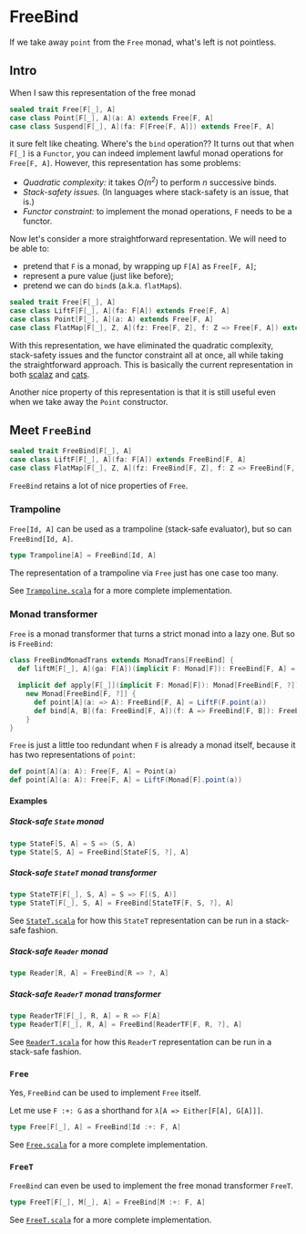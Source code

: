 FreeBind
========

If we take away `point` from the `Free` monad, what's left is not pointless.

Intro
-----

When I saw this representation of the free monad

```scala
sealed trait Free[F[_], A]
case class Point[F[_], A](a: A) extends Free[F, A]
case class Suspend[F[_], A](fa: F[Free[F, A]]) extends Free[F, A]
```

it sure felt like cheating. Where's the `bind` operation?? It turns out that when `F[_]` is a `Functor`, you can indeed implement lawful monad operations for `Free[F, A]`. However, this representation has some problems:

 - _Quadratic complexity:_ it takes _O(n<sup>2</sup>)_ to perform _n_ successive binds.
 - _Stack-safety issues._ (In languages where stack-safety is an issue, that is.)
 - _Functor constraint:_ to implement the monad operations, `F` needs to be a functor.

Now let's consider a more straightforward representation. We will need to be able to:

 - pretend that `F` is a monad, by wrapping up `F[A]` as `Free[F, A]`;
 - represent a pure value (just like before);
 - pretend we can do `bind`s (a.k.a. `flatMap`s).

```scala
sealed trait Free[F[_], A]
case class LiftF[F[_], A](fa: F[A]) extends Free[F, A]
case class Point[F[_], A](a: A) extends Free[F, A]
case class FlatMap[F[_], Z, A](fz: Free[F, Z], f: Z => Free[F, A]) extends Free[F, A]
```

With this representation, we have eliminated the quadratic complexity, stack-safety issues and the functor constraint all at once, all while taking the straightforward approach. This is basically the current representation in both [scalaz](https://github.com/scalaz/scalaz/blob/be687093f605d81671290e5ffcd023c657d01f7b/core/src/main/scala/scalaz/Free.scala#L52-L59) and [cats](https://github.com/typelevel/cats/blob/bb927c7baa3ebd80dc2d42719f8558a5b1e16e56/free/src/main/scala/cats/free/Free.scala#L150-L159).

Another nice property of this representation is that it is still useful even when we take away the `Point` constructor.

Meet `FreeBind`
---------------

```scala
sealed trait FreeBind[F[_], A]
case class LiftF[F[_], A](fa: F[A]) extends FreeBind[F, A]
case class FlatMap[F[_], Z, A](fz: FreeBind[F, Z], f: Z => FreeBind[F, A]) extends FreeBind[F, A]
```

`FreeBind` retains a lot of nice properties of `Free`.

### Trampoline

`Free[Id, A]` can be used as a trampoline (stack-safe evaluator), but so can `FreeBind[Id, A]`.

```scala
type Trampoline[A] = FreeBind[Id, A]
```

The representation of a trampoline via `Free` just has one case too many.

See [`Trampoline.scala`](https://github.com/TomasMikula/freebind/blob/master/src/main/scala/freebind/Trampoline.scala) for a more complete implementation.

### Monad transformer

`Free` is a monad transformer that turns a strict monad into a lazy one. But so is `FreeBind`:

```scala
class FreeBindMonadTrans extends MonadTrans[FreeBind] {
  def liftM[F[_], A](ga: F[A])(implicit F: Monad[F]): FreeBind[F, A] = LiftF(ga)

  implicit def apply[F[_]](implicit F: Monad[F]): Monad[FreeBind[F, ?]] =
    new Monad[FreeBind[F, ?]] {
      def point[A](a: => A): FreeBind[F, A] = LiftF(F.point(a))
      def bind[A, B](fa: FreeBind[F, A])(f: A => FreeBind[F, B]): FreeBind[F, B] = FlatMap(fa, f)
    }
}
```

`Free` is just a little too redundant when `F` is already a monad itself, because it has two representations of `point`:

```scala
def point[A](a: A): Free[F, A] = Point(a)
def point[A](a: A): Free[F, A] = LiftF(Monad[F].point(a))
```

#### Examples

##### Stack-safe `State` monad

```scala
type StateF[S, A] = S => (S, A)
type State[S, A] = FreeBind[StateF[S, ?], A]
```

##### Stack-safe `StateT` monad transformer

```scala
type StateTF[F[_], S, A] = S => F[(S, A)]
type StateT[F[_], S, A] = FreeBind[StateTF[F, S, ?], A]
```

See [`StateT.scala`](https://github.com/TomasMikula/freebind/blob/master/src/main/scala/freebind/StateT.scala) for how this `StateT` representation can be run in a stack-safe fashion.

##### Stack-safe `Reader` monad

```scala
type Reader[R, A] = FreeBind[R => ?, A]
```

##### Stack-safe `ReaderT` monad transformer

```scala
type ReaderTF[F[_], R, A] = R => F[A]
type ReaderT[F[_], R, A] = FreeBind[ReaderTF[F, R, ?], A]
```

See [`ReaderT.scala`](https://github.com/TomasMikula/freebind/blob/master/src/main/scala/freebind/ReaderT.scala) for how this `ReaderT` representation can be run in a stack-safe fashion.

### `Free`

Yes, `FreeBind` can be used to implement `Free` itself.

Let me use `F :+: G` as a shorthand for `λ[A => Either[F[A], G[A]]]`.

```scala
type Free[F[_], A] = FreeBind[Id :+: F, A]
```

See [`Free.scala`](https://github.com/TomasMikula/freebind/blob/master/src/main/scala/freebind/Free.scala) for a more complete implementation.

### `FreeT`

`FreeBind` can even be used to implement the free monad transformer `FreeT`.

```scala
type FreeT[F[_], M[_], A] = FreeBind[M :+: F, A]
```

See [`FreeT.scala`](https://github.com/TomasMikula/freebind/blob/master/src/main/scala/freebind/FreeT.scala) for a more complete implementation.
